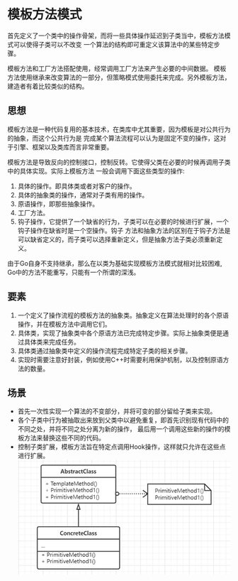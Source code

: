 # 模板方法模式

首先定义了一个类中的操作骨架，而将一些具体操作延迟到子类当中，模板方法模式可以使得子类可以不改变
一个算法的结构即可重定义该算法中的某些特定步骤。

模板方法和工厂方法搭配使用，经常调用工厂方法来产生必要的中间数据。
模板方法使用继承来改变算法的一部分，但策略模式使用委托来完成。另外模板方法，建造者有着比较类似的结构。

## 思想

模板方法是一种代码复用的基本技术，在类库中尤其重要，因为模板是对公共行为的抽象，而这个公共行为是
完成某个算法流程可以认为是固定不变的操作，这对于引擎、框架以及类库而言非常重要。

模板方法是导致反向的控制接口，控制反转。它使得父类在必要的时候再调用子类中的具体实现。实际上模板方法
一般会调用下面这些类型的操作:
1. 具体的操作。即具体类或者对客户的操作。
2. 具体的抽象类的操作，通常对子类有用的操作。
3. 原语操作，即那些抽象操作。
4. 工厂方法。
5. 钩子操作，它提供了一个缺省的行为，子类可以在必要的时候进行扩展，一个钩子操作在缺省时是一个空操作。钩子
方法和抽象方法的区别在于钩子方法是可以缺省定义的，而子类可以选择重新定义，但是抽象方法子类必须重新定义。

由于Go自身不支持继承，那么在以类为基础实现模板方法模式就相对比较困难, Go中的方法不能重写，只能有一个所谓的深浅。

## 要素

1. 一个定义了操作流程的模板方法的抽象类。抽象定义在算法处理时的各个原语操作，并在模板方法中调用它们。
2. 具体类，实现了抽象类中各个原语方法已完成特定步骤。实际上抽象类便是通过具体类来完成任务。
3. 具体类通过抽象类中定义的操作流程完成特定子类的相关步骤。
4. 实现时需要注意好封装，例如使用C++时需要利用保护机制，以及控制原语方法的数量。

## 场景

- 首先一次性实现一个算法的不变部分，并将可变的部分留给子类来实现。
- 各个子类中行为被抽取出来放到父类中以避免重复，即首先识别现有代码中的不同之处，并将不同之处分离为新的操作，
最后用一个调用这些新的操作的模板方法来替换这些不同的代码。
- 控制子类扩展，模板方法旨在特定点调用Hook操作，这样就只允许在这些点进行扩展。
![模板方法模式](../images/21-template.png)